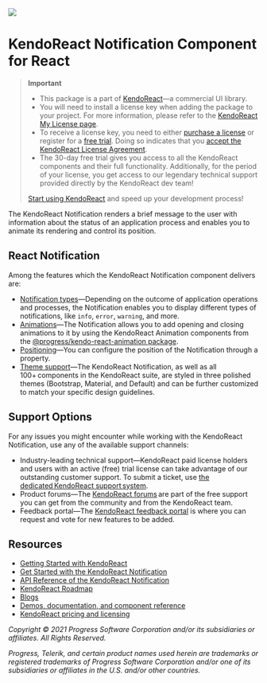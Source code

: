 <a href="https://www.telerik.com/kendo-react-ui/?utm_medium=referral&utm_source=npm&utm_campaign=kendo-ui-react-trial-npm-notification&utm_content=banner" target="_blank">
<img src="https://www.telerik.com/kendo-react-ui/npm-banner.svg">
</a>

# KendoReact Notification Component for React

> **Important**
> * This package is а part of [KendoReact](https://www.telerik.com/kendo-react-ui/?utm_medium=referral&utm_source=npm&utm_campaign=kendo-ui-react-trial-npm-notification)&mdash;a commercial UI library.
> * You will need to install a license key when adding the package to your project. For more information, please refer to the [KendoReact My License page](https://www.telerik.com/kendo-react-ui/my-license/?utm_medium=referral&utm_source=npm&utm_campaign=kendo-ui-react-trial-npm-notification).
> * To receive a license key, you need to either [purchase a license](https://www.telerik.com/kendo-react-ui/pricing/?utm_medium=referral&utm_source=npm&utm_campaign=kendo-ui-react-trial-npm-notification) or register for a [free trial](https://www.telerik.com/download-login-v2-kendo-react-ui?utm_medium=referral&utm_source=npm&utm_campaign=kendo-ui-react-trial-npm-notification). Doing so indicates that you [accept the KendoReact License Agreement](https://www.telerik.com/purchase/license-agreement/progress-kendoreact?utm_medium=referral&utm_source=npm&utm_campaign=kendo-ui-react-trial-npm-notification).
> * The 30-day free trial gives you access to all the KendoReact components and their full functionality. Additionally, for the period of your license, you get access to our legendary technical support provided directly by the KendoReact dev team!
>
> [Start using KendoReact](https://www.telerik.com/download-login-v2-kendo-react-ui?utm_medium=referral&utm_source=npm&utm_campaign=kendo-ui-react-trial-npm-notification) and speed up your development process!

The KendoReact Notification renders a brief message to the user with information about the status of an application process and enables you to animate its rendering and control its position.

## React Notification

Among the features which the KendoReact Notification component delivers are:

* [Notification types](https://www.telerik.com/kendo-react-ui/components/notification/types/?utm_medium=referral&utm_source=npm&utm_campaign=kendo-ui-react-trial-npm-notification)&mdash;Depending on the outcome of application operations and processes, the Notification enables you to display different types of notifications, like `info`, `error`, `warning`, and more.
* [Animations](https://www.telerik.com/kendo-react-ui/components/notification/animations/?utm_medium=referral&utm_source=npm&utm_campaign=kendo-ui-react-trial-npm-notification)&mdash;The Notification allows you to add opening and closing animations to it by using the KendoReact Animation components from the [@progress/kendo-react-animation package](https://www.npmjs.com/package/@progress/kendo-react-animation).
* [Positioning](https://www.telerik.com/kendo-react-ui/components/notification/positioning/?utm_medium=referral&utm_source=npm&utm_campaign=kendo-ui-react-trial-npm-notification)&mdash;You can configure the position of the Notification through a property.
* [Theme support](https://www.telerik.com/kendo-react-ui/components/styling/?utm_medium=referral&utm_source=npm&utm_campaign=kendo-ui-react-trial-npm-notification)&mdash;The KendoReact Notification, as well as all 100+ components in the KendoReact suite, are styled in three polished themes (Bootstrap, Material, and Default) and can be further customized to match your specific design guidelines.

## Support Options

For any issues you might encounter while working with the KendoReact Notification, use any of the available support channels:

* Industry-leading technical support&mdash;KendoReact paid license holders and users with an active (free) trial license can take advantage of our outstanding customer support. To submit a ticket, use [the dedicated KendoReact support system](https://www.telerik.com/account/support-tickets?utm_medium=referral&utm_source=npm&utm_campaign=kendo-ui-react-trial-npm-notification).
* Product forums&mdash;The [KendoReact forums](https://www.telerik.com/forums/kendo-ui-react?utm_medium=referral&utm_source=npm&utm_campaign=kendo-ui-react-trial-npm-notification) are part of the free support you can get from the community and from the KendoReact team.
* Feedback portal&mdash;The [KendoReact feedback portal](https://feedback.telerik.com/kendo-react-ui?utm_medium=referral&utm_source=npm&utm_campaign=kendo-ui-react-trial-npm-notification) is where you can request and vote for new features to be added.

## Resources

* [Getting Started with KendoReact](https://www.telerik.com/kendo-react-ui/getting-started/?utm_medium=referral&utm_source=npm&utm_campaign=kendo-ui-react-trial-npm-notification)
* [Get Started with the KendoReact Notification](https://www.telerik.com/kendo-react-ui/components/notification/?utm_medium=referral&utm_source=npm&utm_campaign=kendo-ui-react-trial-npm-notification)
* [API Reference of the KendoReact Notification](https://www.telerik.com/kendo-react-ui/components/notification/api/?utm_medium=referral&utm_source=npm&utm_campaign=kendo-ui-react-trial-npm-notification)
* [KendoReact Roadmap](https://www.telerik.com/support/whats-new/kendo-react-ui/roadmap/?utm_medium=referral&utm_source=npm&utm_campaign=kendo-ui-react-trial-npm-notification)
* [Blogs](https://www.telerik.com/blogs/tag/kendoreact?utm_medium=referral&utm_source=npm&utm_campaign=kendo-ui-react-trial-npm-notification)
* [Demos, documentation, and component reference](https://www.telerik.com/kendo-react-ui/components/?utm_medium=referral&utm_source=npm&utm_campaign=kendo-ui-react-trial-npm-notification)
* [KendoReact pricing and licensing](https://www.telerik.com/kendo-react-ui/pricing/?utm_medium=referral&utm_source=npm&utm_campaign=kendo-ui-react-trial-npm-notification)

*Copyright © 2021 Progress Software Corporation and/or its subsidiaries or affiliates. All Rights Reserved.*

*Progress, Telerik, and certain product names used herein are trademarks or registered trademarks of Progress Software Corporation and/or one of its subsidiaries or affiliates in the U.S. and/or other countries.*
